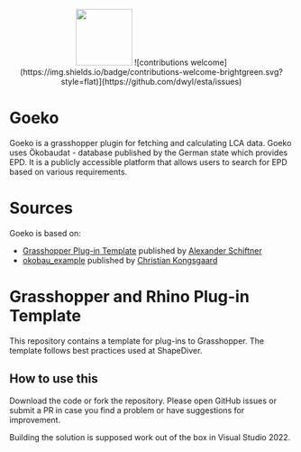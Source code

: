 <p align="center"><img src="https://github.com/Curiosit/goeko.gha/assets/17218693/d35a4d18-f83d-4fc8-9d3c-adcbd42cabac" width="100" height="100">
![contributions welcome](https://img.shields.io/badge/contributions-welcome-brightgreen.svg?style=flat)](https://github.com/dwyl/esta/issues)

</p>


# Goeko

Goeko is a grasshopper plugin for fetching and calculating LCA data. Goeko uses Ökobaudat - database published by the German state which provides EPD. It is a publicly accessible platform that allows users to search for EPD based on various requirements.



# Sources

Goeko is based on:
- [Grasshopper Plug-in Template](https://github.com/shapediver/GrasshopperPluginTemplate) published by [Alexander Schiftner](https://github.com/snabela)
- [okobau_example](https://github.com/ocni-dtu/okobau_example/) published by [Christian Kongsgaard](https://github.com/ocni-dtu)

# Grasshopper and Rhino Plug-in Template
This repository contains a template for plug-ins to Grasshopper. 
The template follows best practices used at ShapeDiver. 

## How to use this

Download the code or fork the repository. 
Please open GitHub issues or submit a PR in case you find a problem or have suggestions for improvement. 

Building the solution is supposed work out of the box in Visual Studio 2022. 


